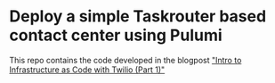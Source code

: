 # Deploy a simple Taskrouter based contact center using Pulumi 

This repo contains the code developed in the blogpost ["Intro to Infrastructure as Code with Twilio (Part 1)"](https://www.twilio.com/blog/intro-to-infrastructure-as-code-with-twilio-part-1)